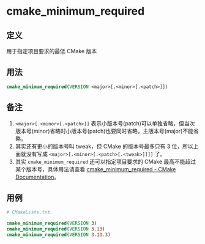 # cmake_minimum_required

## 定义
用于指定项目要求的最低 CMake 版本

## 用法
````cmake
cmake_minimum_required(VERSION <major>[.<minor>[.<patch>]])
````

## 备注
1. `<major>[.<minor>[.<patch>]]` 表示小版本号(patch)可以单独省略，但当次版本号(minor)省略时小版本号(patch)也要同时省略，主版本号(major)不能省略。
2. 其实还有更小的版本号叫 tweak，但 CMake 的版本号最多只有 3 位，所以上面就没有写成 `<major>[.<minor>[.<patch>[.<tweak>]]]]` 了。
4. 其实 `cmake_minimum_required` 还可以指定项目要求的 CMake 最高不能超过某个版本号，具体用法请查看 [cmake_minimum_required - CMake Documentation](https://cmake.org/cmake/help/latest/command/cmake_minimum_required.html?highlight=cmake_minimum_required)。

## 用例
````cmake
# CMakeLists.txt

cmake_minimum_required(VERSION 3)
cmake_minimum_required(VERSION 3.13)
cmake_minimum_required(VERSION 3.13.3)
````
